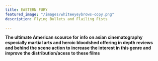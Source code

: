 ```yaml
---
title: EASTERN FURY
featured_image: "/images/whiteeyeybrows-copy.png"
description: Flying Bullets and Flailing Fists

---
```

**The ultimate American scource for info on asian cinematography especially martial arts and heroic bloodshed offering in depth reviews and behind the scene action to increase the interest in this genre and improve the distribution/acess to these films**